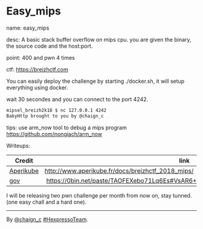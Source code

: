 # Easy_mips
name: easy_mips

desc: A basic stack buffer overflow on mips cpu. you are given the binary, the source code and the host:port.

point: 400 and pwn 4 times

ctf: https://breizhctf.com

You can easily deploy the challenge by starting ./docker.sh, it will setup everything using docker.

wait 30 secondes and you can connect to the port 4242.

```sh
mipsel_breizh2k18 $ nc 127.0.0.1 4242
BabyHttp brought to you by @chaign_c
```

tips: use arm_now tool to debug a mips program https://github.com/nongiach/arm_now

Writeups:

| Credit | link |
| --- | --- |
| [Aperikube](https://twitter.com/AperiKube) | http://www.aperikube.fr/docs/breizhctf_2018_mips/ |
| [gov](https://twitter.com/govlog) | https://0bin.net/paste/TAOFEXebo71Lq6Es#VsAR6+5aqycYxg3C4YgQ1K5BjoUfUPayhEltlLWiBqi |

I will be releasing two pwn challenge per month from now on, stay tunned. (one easy chall and a hard one).

----
By [@chaign\_c][] [#HexpressoTeam][hexpresso].


[hexpresso]:     https://hexpresso.github.io
[@chaign\_c]:    https://twitter.com/chaign_c
